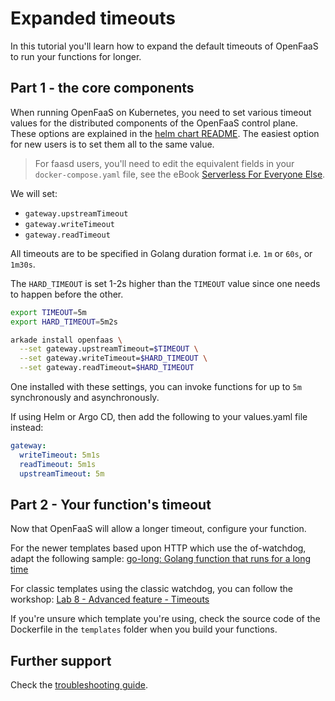 # Expanded timeouts

In this tutorial you'll learn how to expand the default timeouts of OpenFaaS to run your functions for longer.

## Part 1 - the core components

When running OpenFaaS on Kubernetes, you need to set various timeout values for the distributed components of the OpenFaaS control plane. These options are explained in the [helm chart README](https://github.com/openfaas/faas-netes/tree/master/chart/openfaas). The easiest option for new users is to set them all to the same value.

 > For faasd users, you'll need to edit the equivalent fields in your `docker-compose.yaml` file, see the eBook [Serverless For Everyone Else](https://store.openfaas.com/l/serverless-for-everyone-else).

We will set:

* `gateway.upstreamTimeout`
* `gateway.writeTimeout`
* `gateway.readTimeout`

All timeouts are to be specified in Golang duration format i.e. `1m` or `60s`, or `1m30s`.

The `HARD_TIMEOUT` is set 1-2s higher than the `TIMEOUT` value since one needs to happen before the other.

```bash
export TIMEOUT=5m
export HARD_TIMEOUT=5m2s

arkade install openfaas \
  --set gateway.upstreamTimeout=$TIMEOUT \
  --set gateway.writeTimeout=$HARD_TIMEOUT \
  --set gateway.readTimeout=$HARD_TIMEOUT
```

One installed with these settings, you can invoke functions for up to `5m` synchronously and asynchronously.

If using Helm or Argo CD, then add the following to your values.yaml file instead:

```yaml
gateway:
  writeTimeout: 5m1s
  readTimeout: 5m1s
  upstreamTimeout: 5m
```

## Part 2 - Your function's timeout

Now that OpenFaaS will allow a longer timeout, configure your function.

For the newer templates based upon HTTP which use the of-watchdog, adapt the following sample: [go-long: Golang function that runs for a long time](https://github.com/alexellis/go-long)

For classic templates using the classic watchdog, you can follow the workshop: [Lab 8 - Advanced feature - Timeouts](https://github.com/openfaas/workshop/blob/master/lab8.md)

If you're unsure which template you're using, check the source code of the Dockerfile in the `templates` folder when you build your functions.

## Further support

Check the [troubleshooting guide](https://docs.openfaas.com/deployment/troubleshooting/).
